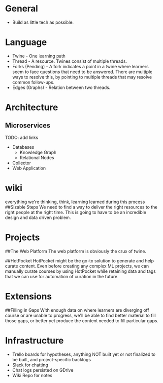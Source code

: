 # General
* Build as little tech as possible.

# Language
* Twine - One learning path
* Thread - A resource. Twines consist of multiple threads.
* Forks (Pending) - A fork indicates a point in a twine where learners seem to face questions that need to be answered. There are multiple ways to resolve this, by pointing to multiple threads that may resolve common follow-ups.
* Edges (Graphs) - Relation between two threads.

# Architecture
## Microservices
TODO: add links
* Databases
  * Knowledge Graph
  * Relational Nodes
* Collector 
* Web Application

# wiki
everything we're thinking, think, learning learned during this process
##Sizable Steps
We need to find a way to deliver the right resources to the right people at the right time.
This is going to have to be an incredible design and data driven problem.

# Projects
##The Web Platform
The web platform is obviously the crux of twine. 

##HotPocket
HotPocket might be the go-to solution to generate and help curate content. Even before creating any 
complex ML projects, we can manually curate courses by using HotPocket while retaining data and tags
that we can use for automation of curation in the future.

# Extensions
##Filling in Gaps
With enough data on where learners are diverging off course or are unable to progress, we'll be able
to find better material to fill those gaps, or better yet produce the content needed to fill particular gaps.


# Infrastructure 
* Trello boards for hypotheses, anything NOT built yet or not finalized to be built, and project-specific backlogs
* Slack for chatting
* Chat logs persisted on GDrive
* Wiki Repo for notes






